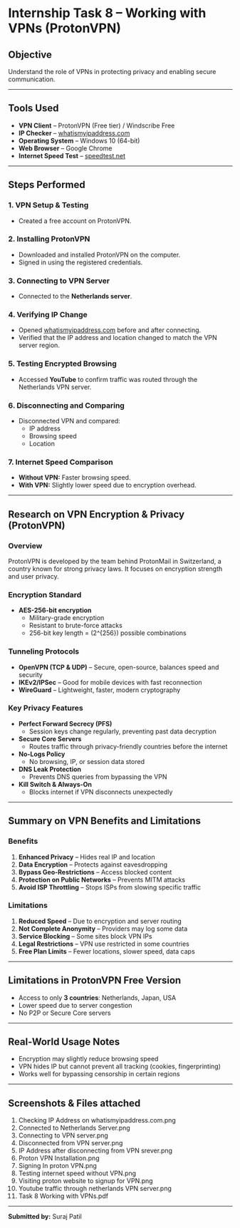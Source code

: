 # Internship Task 8 – Working with VPNs (ProtonVPN)

## Objective
Understand the role of VPNs in protecting privacy and enabling secure communication.

---

## Tools Used
- **VPN Client** – ProtonVPN (Free tier) / Windscribe Free
- **IP Checker** – [whatismyipaddress.com](https://whatismyipaddress.com)
- **Operating System** – Windows 10 (64-bit)
- **Web Browser** – Google Chrome
- **Internet Speed Test** – [speedtest.net](https://www.speedtest.net)

---

## Steps Performed

### 1. VPN Setup & Testing
- Created a free account on ProtonVPN.

### 2. Installing ProtonVPN
- Downloaded and installed ProtonVPN on the computer.
- Signed in using the registered credentials.

### 3. Connecting to VPN Server
- Connected to the **Netherlands server**.

### 4. Verifying IP Change
- Opened [whatismyipaddress.com](https://whatismyipaddress.com) before and after connecting.
- Verified that the IP address and location changed to match the VPN server region.

### 5. Testing Encrypted Browsing
- Accessed **YouTube** to confirm traffic was routed through the Netherlands VPN server.

### 6. Disconnecting and Comparing
- Disconnected VPN and compared:
  - IP address
  - Browsing speed
  - Location

### 7. Internet Speed Comparison
- **Without VPN:** Faster browsing speed.
- **With VPN:** Slightly lower speed due to encryption overhead.

---

## Research on VPN Encryption & Privacy (ProtonVPN)

### Overview
ProtonVPN is developed by the team behind ProtonMail in Switzerland, a country known for strong privacy laws. It focuses on encryption strength and user privacy.

### Encryption Standard
- **AES-256-bit encryption**
  - Military-grade encryption
  - Resistant to brute-force attacks
  - 256-bit key length = \(2^{256}\) possible combinations

### Tunneling Protocols
- **OpenVPN (TCP & UDP)** – Secure, open-source, balances speed and security
- **IKEv2/IPSec** – Good for mobile devices with fast reconnection
- **WireGuard** – Lightweight, faster, modern cryptography

### Key Privacy Features
- **Perfect Forward Secrecy (PFS)**
  - Session keys change regularly, preventing past data decryption
- **Secure Core Servers**
  - Routes traffic through privacy-friendly countries before the internet
- **No-Logs Policy**
  - No browsing, IP, or session data stored
- **DNS Leak Protection**
  - Prevents DNS queries from bypassing the VPN
- **Kill Switch & Always-On**
  - Blocks internet if VPN disconnects unexpectedly

---

## Summary on VPN Benefits and Limitations

### Benefits
1. **Enhanced Privacy** – Hides real IP and location
2. **Data Encryption** – Protects against eavesdropping
3. **Bypass Geo-Restrictions** – Access blocked content
4. **Protection on Public Networks** – Prevents MITM attacks
5. **Avoid ISP Throttling** – Stops ISPs from slowing specific traffic

### Limitations
1. **Reduced Speed** – Due to encryption and server routing
2. **Not Complete Anonymity** – Providers may log some data
3. **Service Blocking** – Some sites block VPN IPs
4. **Legal Restrictions** – VPN use restricted in some countries
5. **Free Plan Limits** – Fewer locations, slower speed, data caps

---

## Limitations in ProtonVPN Free Version
- Access to only **3 countries**: Netherlands, Japan, USA
- Lower speed due to server congestion
- No P2P or Secure Core servers

---

## Real-World Usage Notes
- Encryption may slightly reduce browsing speed
- VPN hides IP but cannot prevent all tracking (cookies, fingerprinting)
- Works well for bypassing censorship in certain regions

---

## Screenshots & Files attached

1. Checking IP Address on whatismyipaddress.com.png
2. Connected to Netherlands Server.png
3. Connecting to VPN server.png
4. Disconnected from VPN server.png
5. IP Address after disconnecting from VPN srever.png
6. Proton VPN Installation.png
7. Signing In proton VPN.png
8. Testing internet speed without VPN.png
9. Visiting proton website to signup for VPN.png
10. Youtube traffic through netherlands VPN server.png
11. Task 8 Working with VPNs.pdf

---

**Submitted by:** Suraj Patil


